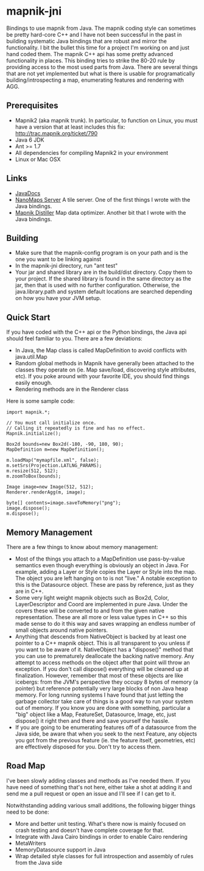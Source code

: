 mapnik-jni
==========

Bindings to use mapnik from Java.  The mapnik coding style can sometimes be pretty hard-core C++ and I have not been successful in the past in building systematic Java bindings that are robust and mirror the functionality.  I bit the bullet this time for a project I'm working on and just hand coded them.  The mapnik C++ api has some pretty advanced functionality in places.  This binding tries to strike the 80-20 rule by providing access to the most used parts from Java.  There are several things that are not yet implemented but what is there is usable for programatically building/introspecting a map, enumerating features and rendering with AGG.

Prerequisites
-------------

* Mapnik2 (aka mapnik trunk).  In particular, to function on Linux, you must have a version that at least includes this fix: http://trac.mapnik.org/ticket/790
* Java 6 JDK
* Ant >= 1.7
* All dependencies for compiling Mapnik2 in your environment
* Linux or Mac OSX

Links
-----

* [JavaDocs](http://spatialinteractive.github.com/mapnik-jni/javadocs/index.html)
* [NanoMaps Server](https://github.com/SpatialInteractive/nanomaps-server) A tile server.  One of the first things I wrote with the Java bindings.
* [Mapnik Distiller](https://github.com/SpatialInteractive/mapnik-distiller) Map data optimizer.  Another bit that I wrote with the Java bindings.

Building
--------

* Make sure that the mapnik-config program is on your path and is the one you want to be linking against
* In the mapnik-jni directory, run "ant test"
* Your jar and shared library are in the build/dist directory.  Copy them to your project.  If the shared library is found in the same directory as the jar, then that is used with no further configuration.  Otherwise, the java.library.path and system default locations are searched depending on how you have your JVM setup.

Quick Start
-----------
If you have coded with the C++ api or the Python bindings, the Java api should feel familiar to you.  There are a few deviations:

* In Java, the Map class is called MapDefinition to avoid conflicts with java.util.Map
* Random global methods in Mapnik have generally been attached to the classes they operate on (ie. Map save/load, discovering style attributes, etc).  If you poke around with your favorite IDE, you should find things easily enough.
* Rendering methods are in the Renderer class

Here is some sample code:

	import mapnik.*;
	
	// You must call initialize once.
	// Calling it repeatedly is fine and has no effect.
	Mapnik.initialize();
	
	Box2d bounds=new Box2d(-180, -90, 180, 90);
	MapDefinition m=new MapDefinition();

	m.loadMap("mymapfile.xml", false);
	m.setSrs(Projection.LATLNG_PARAMS);
	m.resize(512, 512);
	m.zoomToBox(bounds);
	
	Image image=new Image(512, 512);
	Renderer.renderAgg(m, image);
	
	byte[] contents=image.saveToMemory("png");
	image.dispose();
	m.dispose();

	
Memory Management
-----------------
There are a few things to know about memory management:

* Most of the things you attach to a MapDefinition use pass-by-value semantics even though everything is obviously an object in Java.  For example, adding a Layer or Style copies the Layer or Style into the map.  The object you are left hanging on to is not "live."  A notable exception to this is the Datasource object.  These are pass by reference, just as they are in C++.
* Some very light weight mapnik objects such as Box2d, Color, LayerDescriptor and Coord are implemented in pure Java.  Under the covers these will be converted to and from the given native representation.  These are all more or less value types in C++ so this made sense to do it this way and saves wrapping an endless number of small objects around native pointers.
* Anything that descends from NativeObject is backed by at least one pointer to a C++ mapnik object.  This is all transparent to you unless if you want to be aware of it.  NativeObject has a "dispose()" method that you can use to prematurely deallocate the backing native memory.  Any attempt to access methods on the object after that point will throw an exception.  If you don't call dispose() everything will be cleaned up at finalization.  However, remember that most of these objects are like icebergs: from the JVM's perspective they occupy 8 bytes of memory (a pointer) but reference potentially very large blocks of non Java heap memory.  For long running systems I have found that just letting the garbage collector take care of things is a good way to run your system out of memory.  If you know you are done with something, particular a "big" object like a Map, FeatureSet, Datasource, Image, etc, just dispose() it right then and there and save yourself the hassle.
* If you are going to be enumerating features off of a datasource from the Java side, be aware that when you seek to the next Feature, any objects you got from the previous feature (ie. the feature itself, geometries, etc) are effectively disposed for you.  Don't try to access them.

Road Map
--------
I've been slowly adding classes and methods as I've needed them.  If you have need of something that's not here, either take a shot at adding it and send me a pull request or open an issue and I'll see if I can get to it.

Notwithstanding adding various small additions, the following bigger things need to be done:

* More and better unit testing.  What's there now is mainly focused on crash testing and doesn't have complete coverage for that.
* Integrate with Java Cairo bindings in order to enable Cairo rendering
* MetaWriters
* MemoryDatasource support in Java
* Wrap detailed style classes for full introspection and assembly of rules from the Java side


